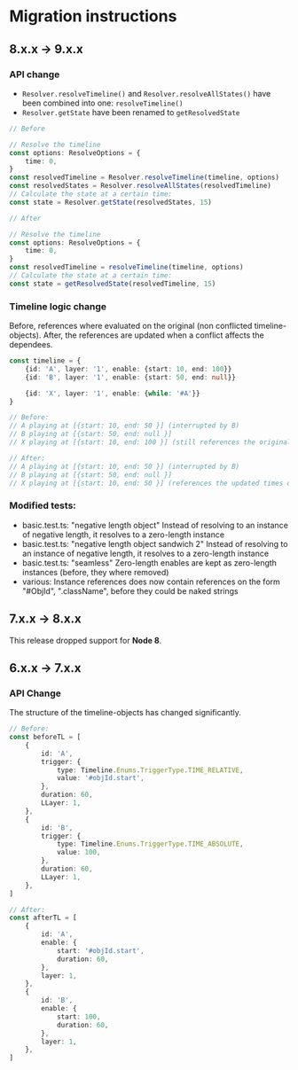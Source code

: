 # Migration instructions

## 8.x.x -> 9.x.x

### API change

- `Resolver.resolveTimeline()` and `Resolver.resolveAllStates()` have been combined into one: `resolveTimeline()`
- `Resolver.getState` have been renamed to `getResolvedState`

```typescript
// Before

// Resolve the timeline
const options: ResolveOptions = {
	time: 0,
}
const resolvedTimeline = Resolver.resolveTimeline(timeline, options)
const resolvedStates = Resolver.resolveAllStates(resolvedTimeline)
// Calculate the state at a certain time:
const state = Resolver.getState(resolvedStates, 15)

// After

// Resolve the timeline
const options: ResolveOptions = {
	time: 0,
}
const resolvedTimeline = resolveTimeline(timeline, options)
// Calculate the state at a certain time:
const state = getResolvedState(resolvedTimeline, 15)
```

### Timeline logic change

Before, references where evaluated on the original (non conflicted timeline-objects).
After, the references are updated when a conflict affects the dependees.

```typescript
const timeline = {
    {id: 'A', layer: '1', enable: {start: 10, end: 100}}
    {id: 'B', layer: '1', enable: {start: 50, end: null}}

    {id: 'X', layer: '1', enable: {while: '#A'}}
}

// Before:
// A playing at [{start: 10, end: 50 }] (interrupted by B)
// B playing at [{start: 50, end: null }]
// X playing at [{start: 10, end: 100 }] (still references the original times of A)

// After:
// A playing at [{start: 10, end: 50 }] (interrupted by B)
// B playing at [{start: 50, end: null }]
// X playing at [{start: 10, end: 50 }] (references the updated times of A)
```

### Modified tests:

- basic.test.ts: "negative length object"
  Instead of resolving to an instance of negative length, it resolves to a zero-length instance
- basic.test.ts: "negative length object sandwich 2"
  Instead of resolving to an instance of negative length, it resolves to a zero-length instance
- basic.test.ts: "seamless"
  Zero-length enables are kept as zero-length instances (before, they where removed)
- various:
  Instance references does now contain references on the form "#ObjId", ".className",
  before they could be naked strings

## 7.x.x -> 8.x.x

This release dropped support for **Node 8**.

## 6.x.x -> 7.x.x

### API Change

The structure of the timeline-objects has changed significantly.

```typescript
// Before:
const beforeTL = [
	{
		id: 'A',
		trigger: {
			type: Timeline.Enums.TriggerType.TIME_RELATIVE,
			value: '#objId.start',
		},
		duration: 60,
		LLayer: 1,
	},
	{
		id: 'B',
		trigger: {
			type: Timeline.Enums.TriggerType.TIME_ABSOLUTE,
			value: 100,
		},
		duration: 60,
		LLayer: 1,
	},
]

// After:
const afterTL = [
	{
		id: 'A',
		enable: {
			start: '#objId.start',
			duration: 60,
		},
		layer: 1,
	},
	{
		id: 'B',
		enable: {
			start: 100,
			duration: 60,
		},
		layer: 1,
	},
]
```
